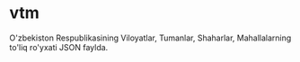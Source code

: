 # vtm
O'zbekiston Respublikasining Viloyatlar, Tumanlar, Shaharlar, Mahallalarning to'liq ro'yxati JSON faylda.
